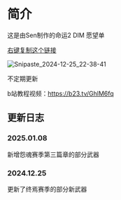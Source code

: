 # 简介
这是由Sen制作的命运2 DIM 愿望单

[右键复制这个链接](https://raw.githubusercontent.com/TonySen1/DIM-wish-list-for-Sen-for-Chinese/refs/heads/main/%E6%84%BF%E6%9C%9B%E5%8D%95.txt)

![Snipaste_2024-12-25_22-38-41](https://github.com/user-attachments/assets/141d9d7d-77dc-4601-b524-a3a6f00e66dc)


不定期更新

b站教程视频：https://b23.tv/GhlM6fq

## 更新日志
### 2025.01.08
新增怨魂赛季第三篇章的部分武器
### 2024.12.25
更新了终焉赛季的部分新武器
